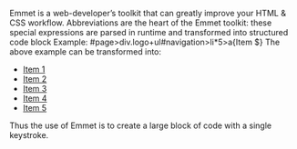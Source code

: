 Emmet is a web-developer’s toolkit that can greatly improve your HTML & CSS workflow.
Abbreviations are the heart of the Emmet toolkit: these special expressions are parsed in runtime and 
transformed into structured code block
Example:
    #page>div.logo+ul#navigation>li\*5>a{Item $}
The above example can be transformed into:
    <div id="page">
        <div class="logo"></div>
        <ul id="navigation">
        <li><a href="">Item 1</a></li>
        <li><a href="">Item 2</a></li>
        <li><a href="">Item 3</a></li>
        <li><a href="">Item 4</a></li>
        <li><a href="">Item 5</a></li>
        </ul>
    </div>
Thus the use of Emmet is to create a large block of code with a single keystroke.
